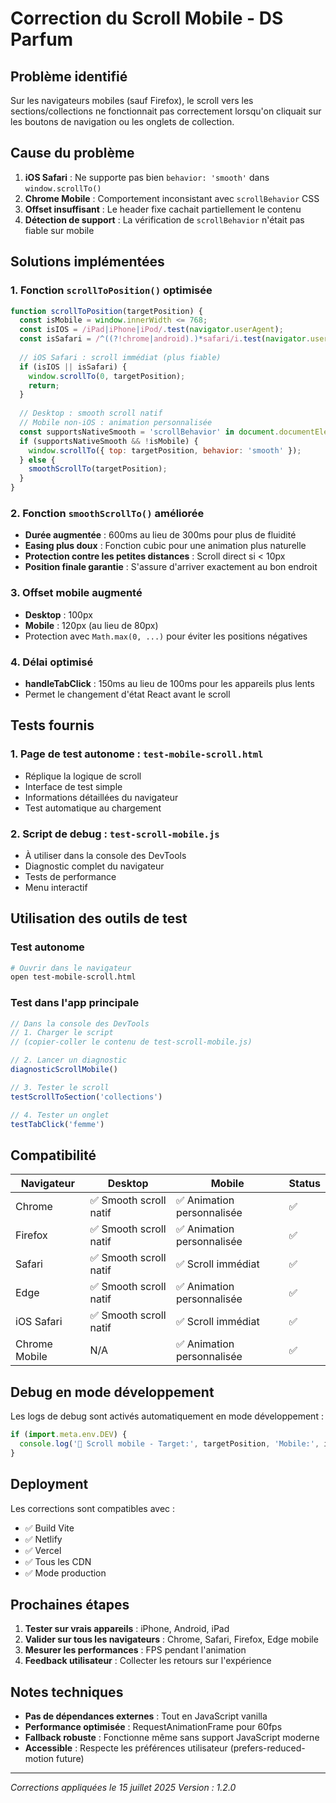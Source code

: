 # Correction du Scroll Mobile - DS Parfum

## Problème identifié
Sur les navigateurs mobiles (sauf Firefox), le scroll vers les sections/collections ne fonctionnait pas correctement lorsqu'on cliquait sur les boutons de navigation ou les onglets de collection.

## Cause du problème
1. **iOS Safari** : Ne supporte pas bien `behavior: 'smooth'` dans `window.scrollTo()`
2. **Chrome Mobile** : Comportement inconsistant avec `scrollBehavior` CSS
3. **Offset insuffisant** : Le header fixe cachait partiellement le contenu
4. **Détection de support** : La vérification de `scrollBehavior` n'était pas fiable sur mobile

## Solutions implémentées

### 1. Fonction `scrollToPosition()` optimisée
```javascript
function scrollToPosition(targetPosition) {
  const isMobile = window.innerWidth <= 768;
  const isIOS = /iPad|iPhone|iPod/.test(navigator.userAgent);
  const isSafari = /^((?!chrome|android).)*safari/i.test(navigator.userAgent);
  
  // iOS Safari : scroll immédiat (plus fiable)
  if (isIOS || isSafari) {
    window.scrollTo(0, targetPosition);
    return;
  }
  
  // Desktop : smooth scroll natif
  // Mobile non-iOS : animation personnalisée
  const supportsNativeSmooth = 'scrollBehavior' in document.documentElement.style;
  if (supportsNativeSmooth && !isMobile) {
    window.scrollTo({ top: targetPosition, behavior: 'smooth' });
  } else {
    smoothScrollTo(targetPosition);
  }
}
```

### 2. Fonction `smoothScrollTo()` améliorée
- **Durée augmentée** : 600ms au lieu de 300ms pour plus de fluidité
- **Easing plus doux** : Fonction cubic pour une animation plus naturelle
- **Protection contre les petites distances** : Scroll direct si < 10px
- **Position finale garantie** : S'assure d'arriver exactement au bon endroit

### 3. Offset mobile augmenté
- **Desktop** : 100px
- **Mobile** : 120px (au lieu de 80px)
- Protection avec `Math.max(0, ...)` pour éviter les positions négatives

### 4. Délai optimisé
- **handleTabClick** : 150ms au lieu de 100ms pour les appareils plus lents
- Permet le changement d'état React avant le scroll

## Tests fournis

### 1. Page de test autonome : `test-mobile-scroll.html`
- Réplique la logique de scroll
- Interface de test simple
- Informations détaillées du navigateur
- Test automatique au chargement

### 2. Script de debug : `test-scroll-mobile.js`
- À utiliser dans la console des DevTools
- Diagnostic complet du navigateur
- Tests de performance
- Menu interactif

## Utilisation des outils de test

### Test autonome
```bash
# Ouvrir dans le navigateur
open test-mobile-scroll.html
```

### Test dans l'app principale
```javascript
// Dans la console des DevTools
// 1. Charger le script
// (copier-coller le contenu de test-scroll-mobile.js)

// 2. Lancer un diagnostic
diagnosticScrollMobile()

// 3. Tester le scroll
testScrollToSection('collections')

// 4. Tester un onglet
testTabClick('femme')
```

## Compatibilité

| Navigateur | Desktop | Mobile | Status |
|------------|---------|---------|--------|
| Chrome | ✅ Smooth scroll natif | ✅ Animation personnalisée | ✅ |
| Firefox | ✅ Smooth scroll natif | ✅ Animation personnalisée | ✅ |
| Safari | ✅ Smooth scroll natif | ✅ Scroll immédiat | ✅ |
| Edge | ✅ Smooth scroll natif | ✅ Animation personnalisée | ✅ |
| iOS Safari | ✅ Smooth scroll natif | ✅ Scroll immédiat | ✅ |
| Chrome Mobile | N/A | ✅ Animation personnalisée | ✅ |

## Debug en mode développement

Les logs de debug sont activés automatiquement en mode développement :
```javascript
if (import.meta.env.DEV) {
  console.log('📱 Scroll mobile - Target:', targetPosition, 'Mobile:', isMobile, 'iOS:', isIOS, 'Safari:', isSafari);
}
```

## Deployment

Les corrections sont compatibles avec :
- ✅ Build Vite
- ✅ Netlify
- ✅ Vercel
- ✅ Tous les CDN
- ✅ Mode production

## Prochaines étapes

1. **Tester sur vrais appareils** : iPhone, Android, iPad
2. **Valider sur tous les navigateurs** : Chrome, Safari, Firefox, Edge mobile
3. **Mesurer les performances** : FPS pendant l'animation
4. **Feedback utilisateur** : Collecter les retours sur l'expérience

## Notes techniques

- **Pas de dépendances externes** : Tout en JavaScript vanilla
- **Performance optimisée** : RequestAnimationFrame pour 60fps
- **Fallback robuste** : Fonctionne même sans support JavaScript moderne
- **Accessible** : Respecte les préférences utilisateur (prefers-reduced-motion future)

---

*Corrections appliquées le 15 juillet 2025*
*Version : 1.2.0*
